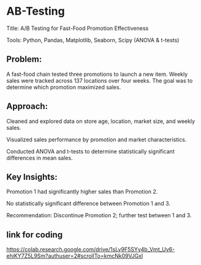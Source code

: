 # AB-Testing
Title: A/B Testing for Fast-Food Promotion Effectiveness

Tools: Python, Pandas, Matplotlib, Seaborn, Scipy (ANOVA & t-tests)

## Problem:

A fast-food chain tested three promotions to launch a new item. Weekly sales were tracked across 137 locations over four weeks. The goal was to determine which promotion maximized sales.

## Approach:

Cleaned and explored data on store age, location, market size, and weekly sales.

Visualized sales performance by promotion and market characteristics.

Conducted ANOVA and t-tests to determine statistically significant differences in mean sales.

 ## Key Insights:

Promotion 1 had significantly higher sales than Promotion 2.

No statistically significant difference between Promotion 1 and 3.

Recommendation: Discontinue Promotion 2; further test between 1 and 3.
## link for coding 
https://colab.research.google.com/drive/1sLy9F5SYy4b_Vmt_Uv6-ehiKY7Z5L9Sm?authuser=2#scrollTo=kmcNk09VJGxl



